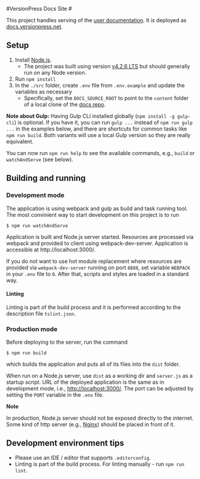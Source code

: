 #VersionPress Docs Site #

This project handles serving of the [user documentation](https://github.com/versionpress/docs). It is deployed as [docs.versionpress.net](http://docs.versionpress.net/).



## Setup

1. Install [Node.js](https://nodejs.org).
    - The project was built using version [v4.2.6 LTS](https://nodejs.org/en/blog/release/v4.2.6/) but should generally run on any Node version.
2. Run `npm install`
3. In the `./src` folder, create `.env` file from `.env.example` and update the variables as necessary
    - Specifically, set the `DOCS_SOURCE_ROOT` to point to the `content` folder of a local clone of the [docs repo](https://github.com/versionpress/docs).

**Note about Gulp:** Having Gulp CLI installed globally (`npm install -g gulp-cli`) is optional. If you have it, you can run `gulp ...` instead of `npm run gulp ...` in the examples below, and there are shortcuts for common tasks like `npm run build`. Both variants will use a local Gulp version so they are really equivalent.

You can now run `npm run help` to see the available commands, e.g., `build` or `watchAndServe` (see below).

## Building and running

### Development mode

The application is using webpack and gulp as build and task running tool. The most convinient way to start development on this project is to run

    $ npm run watchAndServe

Application is built and Node.js server started. Resources are processed via webpack and provided to client using webpack-dev-server. Application is accessible at http://localhost:3000/.

If you do not want to use hot module replacement where resources are provided via `webpack-dev-server` running on port `8888`, set variable `WEBPACK` in your `.env` file to `0`. After that, scripts and styles are loaded in a standard way.

#### Linting

Linting is part of the build process and it is performed according to the description file `tslint.json`.

### Production mode

Before deploying to the server, run the command

    $ npm run build

which builds the application and puts all of its files into the `dist` folder.

When run on a Node.js server, use `dist` as a working dir and `server.js` as a startup script. URL of the deployed application is the same as in development mode, i.e., <http://localhost:3000/>. The port can be adjusted by setting the `PORT` variable in the `.env` file.

**Note**

In production, Node.js server should not be exposed directly to the internet. Some kind of http server (e.g., [Nginx](http://nginx.org/)) should be placed in front of it.


## Development environment tips

- Please use an IDE / editor that supports `.editorconfig`.
- Linting is part of the build process. For linting manually - run `npm run lint`.
